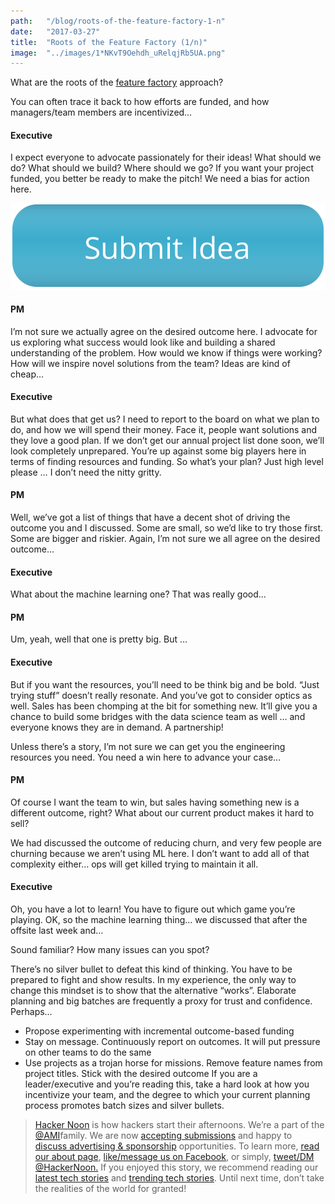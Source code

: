 ```yaml
---
path:	"/blog/roots-of-the-feature-factory-1-n"
date:	"2017-03-27"
title:	"Roots of the Feature Factory (1/n)"
image:	"../images/1*NKvT9Oehdh_uRelqjRb5UA.png"
---
```


What are the roots of the [feature factory](https://hackernoon.com/12-signs-youre-working-in-a-feature-factory-44a5b938d6a2) approach?

You can often trace it back to how efforts are funded, and how managers/team members are incentivized…

#### Executive

I expect everyone to advocate passionately for their ideas! What should we do? What should we build? Where should we go? If you want your project funded, you better be ready to make the pitch! We need a bias for action here.

![](../images/1*NKvT9Oehdh_uRelqjRb5UA.png)

#### PM

I’m not sure we actually agree on the desired outcome here. I advocate for us exploring what success would look like and building a shared understanding of the problem. How would we know if things were working? How will we inspire novel solutions from the team? Ideas are kind of cheap…

#### Executive

But what does that get us? I need to report to the board on what we plan to do, and how we will spend their money. Face it, people want solutions and they love a good plan. If we don’t get our annual project list done soon, we’ll look completely unprepared. You’re up against some big players here in terms of finding resources and funding. So what’s your plan? Just high level please … I don’t need the nitty gritty.

#### PM

Well, we’ve got a list of things that have a decent shot of driving the outcome you and I discussed. Some are small, so we’d like to try those first. Some are bigger and riskier. Again, I’m not sure we all agree on the desired outcome…

#### Executive

What about the machine learning one? That was really good…

#### PM

Um, yeah, well that one is pretty big. But …

#### Executive

But if you want the resources, you’ll need to be think big and be bold. “Just trying stuff” doesn’t really resonate. And you’ve got to consider optics as well. Sales has been chomping at the bit for something new. It’ll give you a chance to build some bridges with the data science team as well … and everyone knows they are in demand. A partnership!

Unless there’s a story, I’m not sure we can get you the engineering resources you need. You need a win here to advance your case…

#### PM

Of course I want the team to win, but sales having something new is a different outcome, right? What about our current product makes it hard to sell?

We had discussed the outcome of reducing churn, and very few people are churning because we aren’t using ML here. I don’t want to add all of that complexity either… ops will get killed trying to maintain it all.

#### Executive

Oh, you have a lot to learn! You have to figure out which game you’re playing. OK, so the machine learning thing… we discussed that after the offsite last week and…

Sound familiar? How many issues can you spot?

There’s no silver bullet to defeat this kind of thinking. You have to be prepared to fight and show results. In my experience, the only way to change this mindset is to show that the alternative “works”. Elaborate planning and big batches are frequently a proxy for trust and confidence. Perhaps…

* Propose experimenting with incremental outcome-based funding
* Stay on message. Continuously report on outcomes. It will put pressure on other teams to do the same
* Use projects as a trojan horse for missions. Remove feature names from project titles. Stick with the desired outcome
If you are a leader/executive and you’re reading this, take a hard look at how you incentivize your team, and the degree to which your current planning process promotes batch sizes and silver bullets.


> [Hacker Noon](http://bit.ly/Hackernoon) is how hackers start their afternoons. We’re a part of the [@AMI](http://bit.ly/atAMIatAMI)family. We are now [accepting submissions](http://bit.ly/hackernoonsubmission) and happy to [discuss advertising & sponsorship](mailto:partners@amipublications.com) opportunities.
> To learn more, [read our about page](https://goo.gl/4ofytp), [like/message us on Facebook](http://bit.ly/HackernoonFB), or simply, [tweet/DM @HackerNoon.](https://goo.gl/k7XYbx)
> If you enjoyed this story, we recommend reading our [latest tech stories](http://bit.ly/hackernoonlatestt) and [trending tech stories](https://hackernoon.com/trending). Until next time, don’t take the realities of the world for granted!